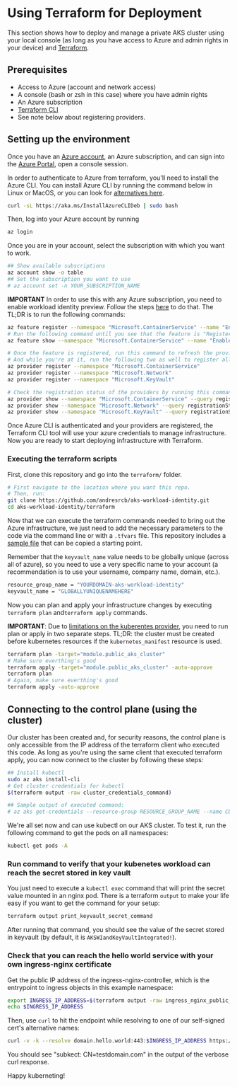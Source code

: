 # Using Terraform for Deployment
This section shows how to deploy and manage a private AKS cluster using your local console (as long as you have access to Azure and admin rights in your device) and [Terraform](https://www.terraform.io/).

## Prerequisites
- Access to Azure (account and network access)
- A console (bash or zsh in this case) where you have admin rights
- An Azure subscription
- [Terraform CLI](https://www.terraform.io/downloads)
- See note below about registering providers.

## Setting up the environment
Once you have an [Azure account](https://azure.microsoft.com/en-us/free/search/), an Azure subscription, and can sign into the [Azure Portal](https://portal.azure.com/), open a console session.

In order to authenticate to Azure from terraform, you'll need to install the Azure CLI. You can install Azure CLI by running the command below in Linux or MacOS, or you can look for [alternatives here](https://docs.microsoft.com/en-us/cli/azure/install-azure-cli).
```sh
curl -sL https://aka.ms/InstallAzureCLIDeb | sudo bash
```

Then, log into your Azure account by running
```sh
az login
```

Once you are in your account, select the subscription with which you want to work.
```sh
## Show available subscriptions
az account show -o table
## Set the subscription you want to use
# az account set -n YOUR_SUBSCRIPTION_NAME
```

**IMPORTANT** In order to use this with any Azure subscription, you need to enable workload identity preview. Follow the steps [here](https://learn.microsoft.com/en-us/azure/aks/workload-identity-deploy-cluster#register-the-enableworkloadidentitypreview-feature-flag) to do that. The TL;DR is to run the following commands:
```sh
az feature register --namespace "Microsoft.ContainerService" --name "EnableWorkloadIdentityPreview"
# Run the following command until you see that the feature is "Registered" (will take a few minutes)
az feature show --namespace "Microsoft.ContainerService" --name "EnableWorkloadIdentityPreview"

# Once the feature is registered, run this command to refresh the provider registration
# And while you're at it, run the following two as well to register all providers
az provider register --namespace "Microsoft.ContainerService"
az provider register --namespace "Microsoft.Network"
az provider register --namespace "Microsoft.KeyVault"

# Check the registration status of the providers by running this command (all must be registered)
az provider show --namespace "Microsoft.ContainerService" --query registrationState
az provider show --namespace "Microsoft.Network" --query registrationState
az provider show --namespace "Microsoft.KeyVault" --query registrationState
```

Once Azure CLI is authenticated and your providers are registered, the Terraform CLI tool will use your azure credentials to manage infrastructure. Now you are ready to start deploying infrastructure with Terraform.

### Executing the terraform scripts
First, clone this repository and go into the `terraform/` folder.

```sh
# First navigate to the location where you want this repo.
# Then, run:
git clone https://github.com/andresrcb/aks-workload-identity.git
cd aks-workload-identity/terraform
```

Now that we can execute the terraform commands needed to bring out the Azure infrastructure, we just need to add the necessary parameters to the code via the command line or with a `.tfvars` file. This repository includes a [sample file](/terraform/terraform.tfvars.sample) that can be copied a starting point.

Remember that the `keyvault_name` value needs to be globally unique (across all of azure), so you need to use a very specific name to your account (a recommendation is to use your username, company name, domain, etc.).

```sh
resource_group_name = "YOURDOMAIN-aks-workload-identity"
keyvault_name = "GLOBALLYUNIQUENAMEHERE"
```

Now you can plan and apply your infrastructure changes by executing `terraform plan` and`terraform apply` commands.

**IMPORTANT**: Due to [limitations on the kuberentes provider](https://registry.terraform.io/providers/hashicorp/kubernetes/latest/docs/guides/alpha-manifest-migration-guide#mixing-kubernetes_manifest-with-other-kubernetes_-resources), you need to run plan or apply in two separate steps. TL;DR: the cluster must be created before kubernetes resources if the `kubernetes_manifest` resource is used.

```sh
terraform plan -target="module.public_aks_cluster"
# Make sure everthing's good
terraform apply -target="module.public_aks_cluster" -auto-approve
terraform plan
# Again, make sure everthing's good
terraform apply -auto-approve
```

## Connecting to the control plane (using the cluster)
Our cluster has been created and, for security reasons, the control plane is only accessible from the IP address of the terraform client who executed this code. As long as you're using the same client that executed terraform apply, you can now connect to the cluster by following these steps:

```sh
## Install kubectl
sudo az aks install-cli
# Get cluster credentials for kubectl
$(terraform output -raw cluster_credentials_command)

## Sample output of executed command:
# az aks get-credentials --resource-group RESOURCE_GROUP_NAME --name CLUSTER_NAME
```

We're all set now and can use kubectl on our AKS cluster. To test it, run the following command to get the pods on all namespaces:

```sh
kubectl get pods -A
```

### Run command to verify that your kubenetes workload can reach the secret stored in key vault

You just need to execute a `kubectl exec` command that will print the secret value mounted in an nginx pod. There is a terraform `output` to make your life easy if you want to get the command for your setup:
```sh
terraform output print_keyvault_secret_command
```

After running that command, you should see the value of the secret stored in keyvault (by default, it is `AKSWIandKeyVaultIntegrated!`).

### Check that you can reach the hello world service with your own ingress-nginx certificate

Get the public IP address of the ingress-nginx-controller, which is the entrypoint to ingress objects in this example namespace:
```sh
export INGRESS_IP_ADDRESS=$(terraform output -raw ingress_nginx_public_ip_address)
echo $INGRESS_IP_ADDRESS
```

Then, use `curl` to hit the endpoint while resolving to one of our self-signed cert's alternative names:

```sh
curl -v -k --resolve domain.hello.world:443:$INGRESS_IP_ADDRESS https://domain.hello.world/
```

You should see "subkect: CN=testdomain.com" in the output of the verbose curl response.

Happy kuberneting!
